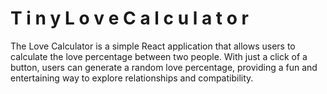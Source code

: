 # T i n y  L o v e  C a l c u l a t o r

The Love Calculator is a simple React application that allows users to calculate the love percentage between two people. With just a click of a button, users can generate a random love percentage, providing a fun and entertaining way to explore relationships and compatibility.
